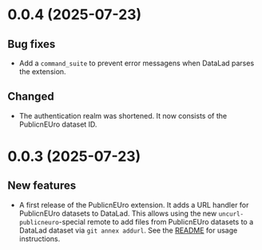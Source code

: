 # 0.0.4 (2025-07-23)

## Bug fixes

- Add a `command_suite` to prevent error messagens when DataLad parses the extension.

## Changed

- The authentication realm was shortened.
  It now consists of the PublicnEUro dataset ID.


# 0.0.3 (2025-07-23)

## New features

- A first release of the PublicnEUro extension. It adds a URL handler for
  PublicnEUro datasets to DataLad. This allows using the new
  `uncurl-publicneuro`-special remote to add files from PublicnEUro datasets to
  a DataLad dataset via `git annex addurl`. See the [README](README.md) for
  usage instructions.
